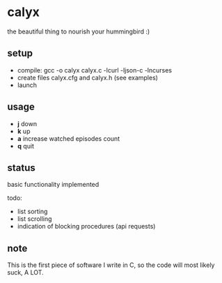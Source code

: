 calyx
=====
the beautiful thing to nourish your hummingbird :)

setup
-----
* compile: gcc -o calyx calyx.c -lcurl -ljson-c -lncurses
* create files calyx.cfg and calyx.h (see examples)
* launch

usage
-----
* **j** down
* **k** up
* **a** increase watched episodes count
* **q** quit

status
------
basic functionality implemented

todo: 
* list sorting
* list scrolling
* indication of blocking procedures (api requests)

note
----
This is the first piece of software I write in C, so the code will most likely suck, A LOT.
